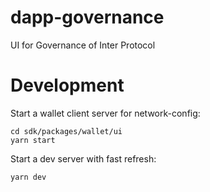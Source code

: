 # dapp-governance

UI for Governance of Inter Protocol

# Development

Start a wallet client server for network-config:

```
cd sdk/packages/wallet/ui
yarn start
```

Start a dev server with fast refresh:

```
yarn dev
```
